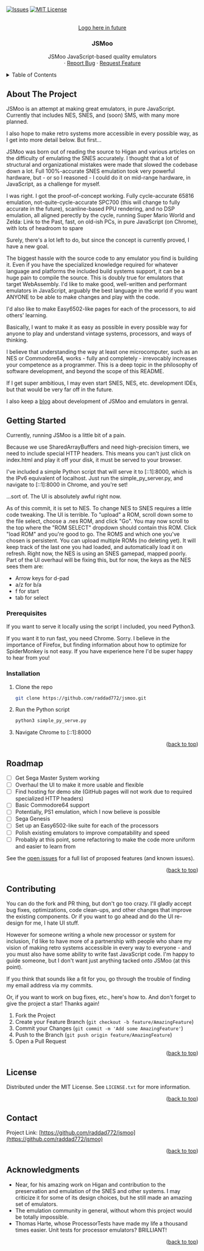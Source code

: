<a name="readme-top"></a>
<!-- PROJECT SHIELDS -->
<!--
*** I'm using markdown "reference style" links for readability.
*** Reference links are enclosed in brackets [ ] instead of parentheses ( ).
*** See the bottom of this document for the declaration of the reference variables
*** for contributors-url, forks-url, etc. This is an optional, concise syntax you may use.
*** https://www.markdownguide.org/basic-syntax/#reference-style-links
-->
<!--[![Contributors][contributors-shield]][contributors-url]
[![Forks][forks-shield]][forks-url]
[![Stargazers][stars-shield]][stars-url]-->
[![Issues][issues-shield]][issues-url]
[![MIT License][license-shield]][license-url]
<!--[![LinkedIn][linkedin-shield]][linkedin-url]-->

<!-- PROJECT LOGO -->
<br />
<div align="center">
  <a href="https://github.com/raddad772/jsmoo">
    <!--<img src="images/logo.png" alt="Logo" width="80" height="80">-->Logo here in future
  </a>

<h3 align="center">JSMoo</h3>

  <p align="center">
    JSMoo JavaScript-based quality emulators
    <br />
    <!--<a href="https://github.com/raddad772/jsmoo"><strong>Explore the docs »</strong></a>
    <br />
    <br />
    <a href="https://github.com/raddad772/jsmoo">View Demo</a>-->
    ·
    <a href="https://github.com/raddad772/jsmoo/issues">Report Bug</a>
    ·
    <a href="https://github.com/raddad772/jsmoo/issues">Request Feature</a>
  </p>
</div>



<!-- TABLE OF CONTENTS -->
<details>
  <summary>Table of Contents</summary>
  <ol>
    <li>
      <a href="#about-the-project">About The Project</a>
<!--      <ul>
        <li><a href="#built-with">Built With</a></li>
      </ul>-->
    </li>
    <li>
      <a href="#getting-started">Getting Started</a>
      <ul>
        <li><a href="#prerequisites">Prerequisites</a></li>
        <li><a href="#installation">Installation</a></li>
      </ul>
    </li>
    <li><a href="#roadmap">Roadmap</a></li>
    <li><a href="#contributing">Contributing</a></li>
    <li><a href="#license">License</a></li>
    <li><a href="#contact">Contact</a></li>
    <li><a href="#acknowledgments">Acknowledgments</a></li>
  </ol>
</details>



<!-- ABOUT THE PROJECT -->
## About The Project

<!--[![Product Name Screen Shot][product-screenshot]](https://example.com)-->

JSMoo is an attempt at making great emulators, in pure JavaScript. Currently that includes NES, SNES, and (soon) SMS, with many more planned.

I also hope to make retro systems more accessible in every possible way, as I get into more detail below. But first...

JSMoo was born out of reading the source to Higan and various articles on the difficulty of emulating the SNES accurately. I thought that a lot of structural and organizational mistakes were made that slowed the codebase down a lot. Full 100%-accurate SNES emulation took very powerful hardware, but - or so I reasoned - I could do it on mid-range hardware, in JavaScript, as a challenge for myself.

I was right. I got the proof-of-concept working. Fully cycle-accurate 65816 emulation, not-quite-cycle-accurate SPC700 (this will change to fully accurate in the future), scanline-based PPU rendering, and no DSP emulation, all aligned perectly by the cycle, running Super Mario World and Zelda: Link to the Past, fast, on old-ish PCs, in pure JavaScript (on Chrome), with lots of headroom to spare

Surely, there's a lot left to do, but since the concept is currently proved, I have a new goal.

The biggest hassle with the source code to any emulator you find is building it. Even if you have the specialized knowledge required for whatever language and platforms the included build systems support, it can be a huge pain to compile the source.
This is doubly true for emulators that target WebAssembly.
I'd like to make good, well-written and performant emulators in JavaScript, arguably the best language in the world if you want ANYONE to be able to make changes and play with the code.

I'd also like to make Easy6502-like pages for each of the processors, to aid others' learning.

Basically, I want to make it as easy as possible in every possible way for anyone to play and understand vintage systems, processors, and ways of thinking.

I believe that understanding the way at least one microcomputer, such as an NES or Commodore64, works - fully and completely - irrevocably increases your competence as a programmer. This is a deep topic in the philosophy of software development, and beyond the scope of this README.

If I get super ambitious, I may even start SNES, NES, etc. development IDEs, but that would be very far off in the future.

I also keep a [blog](https://raddad772.github.io/) about development of JSMoo and emulators in genral. 

<!-- GETTING STARTED -->
## Getting Started

Currently, running JSMoo is a little bit of a pain.

Because we use SharedArrayBuffers and need high-precision timers, we need to include special HTTP headers. This means you can't just click on index.html and play it off your disk, it must be served to your browser.

I've included a simple Python script that will serve it to \[::1\]:8000, which is the IPv6 equivalent of localhost. Just run the simple_py_server.py, and navigate to \[::1\]:8000 in Chrome, and you're set!

...sort of. The UI is absolutely awful right now.

As of this commit, it is set to NES. To change NES to SNES requires a little code tweaking. The UI is terrible.
To "upload" a ROM, scroll down some to the file select, choose a .nes ROM, and click "Go". You may now scroll to the top where the "ROM SELECT" dropdown should contain this ROM. Click "load ROM" and you're good to go.
The ROMS and which one you've chosen is persistent. You can upload multiple ROMs (no deleting yet). It will keep track of the last one you had loaded, and automatically load it on refresh.
Right now, the NES is using an SNES gamepad, mapped poorly. Part of the UI overhaul will be fixing this, but for now, the keys as the NES sees them are:

 - Arrow keys for d-pad
 - a/z for b/a
 - f for start
 - tab for select

### Prerequisites

If you want to serve it locally using the script I included, you need Python3.

If you want it to run fast, you need Chrome. Sorry. I believe in the importance of Firefox, but finding information about how to optimize for SpiderMonkey is not easy. If you have experience here I'd be super happy to hear from you!

### Installation

1. Clone the repo
   ```sh
   git clone https://github.com/raddad772/jsmoo.git
   ```
2. Run the Python script
   ```sh
   python3 simple_py_serve.py
   ```
3. Navigate Chrome to \[::1\]:8000

<p align="right">(<a href="#readme-top">back to top</a>)</p>


<!-- ROADMAP -->
## Roadmap

- [ ] Get Sega Master System working
- [ ] Overhaul the UI to make it more usable and flexible
- [ ] Find hosting for demo site (GitHub pages will not work due to required specialized HTTP headers)
- [ ] Basic Commodore64 support
- [ ] Potentially, PS1 emulation, which I now believe is possible
- [ ] Sega Genesis
- [ ] Set up an Easy6502-like suite for each of the processors
- [ ] Polish existing emulators to improve compatability and speed
- [ ] Probably at this point, some refactoring to make the code more uniform and easier to learn from

See the [open issues](https://github.com/raddad772/jsmoo/issues) for a full list of proposed features (and known issues).

<p align="right">(<a href="#readme-top">back to top</a>)</p>

<!-- CONTRIBUTING -->
## Contributing

You can do the fork and PR thing, but don't go too crazy. I'll gladly accept bug fixes, optimizations, code clean-ups, and other changes that improve the existing components. Or if you want to go ahead and do the UI re-design for me, I hate UI stuff. 

However for someone writing a whole new processor or system for inclusion, I'd like to have more of a partnership with people who share my vision of making retro systems accessible in every way to everyone - and you must also have some ability to write fast JavaScript code. I'm happy to guide someone, but I don't want just anything tacked onto JSMoo (at this point).

If you think that sounds like a fit for you, go through the trouble of finding my email address via my commits.

Or, if you want to work on bug fixes, etc., here's how to. And don't forget to give the project a star! Thanks again!

1. Fork the Project
2. Create your Feature Branch (`git checkout -b feature/AmazingFeature`)
3. Commit your Changes (`git commit -m 'Add some AmazingFeature'`)
4. Push to the Branch (`git push origin feature/AmazingFeature`)
5. Open a Pull Request

<p align="right">(<a href="#readme-top">back to top</a>)</p>


<!-- LICENSE -->
## License

Distributed under the MIT License. See `LICENSE.txt` for more information.

<p align="right">(<a href="#readme-top">back to top</a>)</p>



<!-- CONTACT -->
## Contact

<!--Your Name - [@twitter_handle](https://twitter.com/twitter_handle) - email@email_client.com-->

Project Link: [https://github.com/raddad772/jsmoo](https://github.com/raddad772/jsmoo)

<p align="right">(<a href="#readme-top">back to top</a>)</p>



<!-- ACKNOWLEDGMENTS -->
## Acknowledgments

* []() Near, for his amazing work on Higan and contribution to the preservation and emulation of the SNES and other systems. I may criticize it for some of its design choices, but he still made an amazing set of emulators.
* []() The emulation community in general, without whom this project would be totally impossible.
* []() Thomas Harte, whose ProcessorTests have made my life a thousand times easier. Unit tests for processor emulators? BRILLIANT!

<p align="right">(<a href="#readme-top">back to top</a>)</p>



<!-- MARKDOWN LINKS & IMAGES -->
<!-- https://www.markdownguide.org/basic-syntax/#reference-style-links -->
[contributors-shield]: https://img.shields.io/github/contributors/raddad772/jsmoo.svg?style=for-the-badge
[contributors-url]: https://github.com/raddad772/jsmoo/graphs/contributors
[forks-shield]: https://img.shields.io/github/forks/raddad772/jsmoo.svg?style=for-the-badge
[forks-url]: https://github.com/raddad772/jsmoo/network/members
[stars-shield]: https://img.shields.io/github/stars/raddad772/jsmoo.svg?style=for-the-badge
[stars-url]: https://github.com/raddad772/jsmoo/stargazers
[issues-shield]: https://img.shields.io/github/issues/raddad772/jsmoo.svg?style=for-the-badge
[issues-url]: https://github.com/raddad772/jsmoo/issues
[license-shield]: https://img.shields.io/github/license/raddad772/jsmoo.svg?style=for-the-badge
[license-url]: https://github.com/raddad772/jsmoo/blob/master/LICENSE.txt
[linkedin-shield]: https://img.shields.io/badge/-LinkedIn-black.svg?style=for-the-badge&logo=linkedin&colorB=555
[linkedin-url]: https://linkedin.com/in/linkedin_username
[product-screenshot]: images/screenshot.png
[Next.js]: https://img.shields.io/badge/next.js-000000?style=for-the-badge&logo=nextdotjs&logoColor=white
[Next-url]: https://nextjs.org/
[React.js]: https://img.shields.io/badge/React-20232A?style=for-the-badge&logo=react&logoColor=61DAFB
[React-url]: https://reactjs.org/
[Vue.js]: https://img.shields.io/badge/Vue.js-35495E?style=for-the-badge&logo=vuedotjs&logoColor=4FC08D
[Vue-url]: https://vuejs.org/
[Angular.io]: https://img.shields.io/badge/Angular-DD0031?style=for-the-badge&logo=angular&logoColor=white
[Angular-url]: https://angular.io/
[Svelte.dev]: https://img.shields.io/badge/Svelte-4A4A55?style=for-the-badge&logo=svelte&logoColor=FF3E00
[Svelte-url]: https://svelte.dev/
[Laravel.com]: https://img.shields.io/badge/Laravel-FF2D20?style=for-the-badge&logo=laravel&logoColor=white
[Laravel-url]: https://laravel.com
[Bootstrap.com]: https://img.shields.io/badge/Bootstrap-563D7C?style=for-the-badge&logo=bootstrap&logoColor=white
[Bootstrap-url]: https://getbootstrap.com
[JQuery.com]: https://img.shields.io/badge/jQuery-0769AD?style=for-the-badge&logo=jquery&logoColor=white
[JQuery-url]: https://jquery.com 